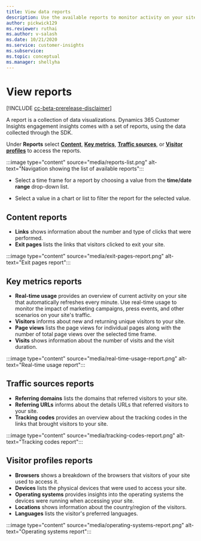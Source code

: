 ```yaml
---
title: View data reports
description: Use the available reports to monitor activity on your site.
author: pickwick129
ms.reviewer: ruthai
ms.author: v-salash
ms.date: 10/21/2020
ms.service: customer-insights
ms.subservice: 
ms.topic: conceptual
ms.manager: shellyha
---
```


# View reports

[!INCLUDE [cc-beta-prerelease-disclaimer](includes/cc-beta-prerelease-disclaimer.md)]

A report is a collection of data visualizations. Dynamics 365 Customer Insights engagement insights comes with a set of reports, using the data collected through the SDK.

Under **Reports** select **[Content](#content-reports)**, **[Key metrics](#key-metrics-reports)**, **[Traffic sources](#traffic-sources-reports)**, or **[Visitor profiles](#visitor-profiles-reports)** to access the reports.

:::image type="content" source="media/reports-list.png" alt-text="Navigation showing the list of available reports":::

- Select a time frame for a report by choosing a value from the **time/date range** drop-down list.

- Select a value in a chart or list to filter the report for the selected value.

<!-- add the below when available?
- Select **Add chart** to add more visualizations. Select **Save** to apply your changes.
- Select **Edit** to change the order of visualizations or remove them. Select **Save** to apply your changes.
- Select **Rename** to change the title of the report.  
- -->

## Content reports

- **Links** shows information about the number and type of clicks that were performed.
- **Exit pages** lists the links that visitors clicked to exit your site.

:::image type="content" source="media/exit-pages-report.png" alt-text="Exit pages report":::

## Key metrics reports

- **Real-time usage** provides an overview of current activity on your site that automatically refreshes every minute. Use real-time usage to monitor the impact of marketing campaigns, press events, and other scenarios on your site's traffic.
- **Visitors** informs about new and returning unique visitors to your site.
- **Page views** lists the page views for individual pages along with the number of total page views over the selected time frame.
- **Visits** shows information about the number of visits and the visit duration.

:::image type="content" source="media/real-time-usage-report.png" alt-text="Real-time usage report":::

## Traffic sources reports

- **Referring domains** lists the domains that referred visitors to your site.
- **Referring URLs** informs about the details URLs that referred visitors to your site.
- **Tracking codes** provides an overview about the tracking codes in the links that brought visitors to your site.

:::image type="content" source="media/tracking-codes-report.png" alt-text="Tracking codes report":::

## Visitor profiles reports

- **Browsers** shows a breakdown of the browsers that visitors of your site used to access it.
- **Devices** lists the physical devices that were used to access your site.
- **Operating systems** provides insights into the operating systems the devices were running when accessing your site.
- **Locations** shows information about the country/region of the visitors.
- **Languages** lists the visitor's preferred languages.

:::image type="content" source="media/operating-systems-report.png" alt-text="Operating systems report":::
